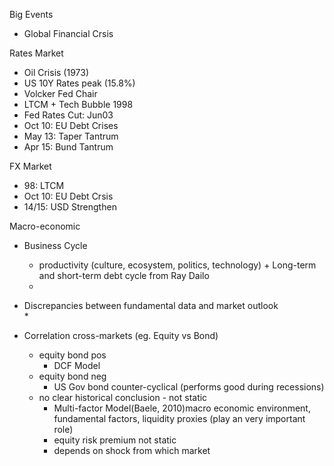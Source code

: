 Big Events

* Global Financial Crsis

Rates Market

* Oil Crisis \(1973\)
* US 10Y Rates peak \(15.8%\)
* Volcker Fed Chair
* LTCM + Tech Bubble 1998
* Fed Rates Cut: Jun03
* Oct 10: EU Debt Crises
* May 13: Taper Tantrum
* Apr 15: Bund Tantrum

FX Market

* 98: LTCM
* Oct 10: EU Debt Crsis
* 14/15: USD Strengthen



Macro-economic

* Business Cycle

  * productivity \(culture, ecosystem, politics, technology\) + Long-term and short-term debt cycle from Ray Dailo
  * 

* Discrepancies between fundamental data and market outlook  
  \*

* Correlation cross-markets \(eg. Equity vs Bond\)

  * equity bond pos
    * DCF Model
  * equity bond neg
    * US Gov bond counter-cyclical \(performs good during recessions\)
  * no clear historical conclusion - not static
    * Multi-factor Model\(Baele, 2010\)macro economic environment, fundamental factors, liquidity proxies \(play an very important role\)
    * equity risk premium not static
    * depends on shock from which market



